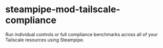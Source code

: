 # steampipe-mod-tailscale-compliance
Run individual controls or full compliance benchmarks across all of your Tailscale resources using Steampipe.
